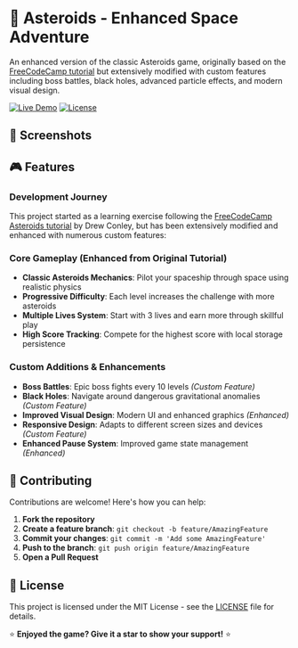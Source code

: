 # 🚀 Asteroids - Enhanced Space Adventure

An enhanced version of the classic Asteroids game, originally based on the [FreeCodeCamp tutorial](https://www.youtube.com/watch?v=H9CSWMxJx84) but extensively modified with custom features including boss battles, black holes, advanced particle effects, and modern visual design.

[![Live Demo](https://img.shields.io/badge/Live-Demo-brightgreen)](https://keremcirakoglu.github.io/asteroids/)
[![License](https://img.shields.io/badge/license-MIT-blue.svg)](LICENSE)


## 🎨 Screenshots



## 🎮 Features

### Development Journey
This project started as a learning exercise following the [FreeCodeCamp Asteroids tutorial](https://www.youtube.com/watch?v=H9CSWMxJx84) by Drew Conley, but has been extensively modified and enhanced with numerous custom features:


### Core Gameplay (Enhanced from Original Tutorial)
- **Classic Asteroids Mechanics**: Pilot your spaceship through space using realistic physics
- **Progressive Difficulty**: Each level increases the challenge with more asteroids
- **Multiple Lives System**: Start with 3 lives and earn more through skillful play
- **High Score Tracking**: Compete for the highest score with local storage persistence

### Custom Additions & Enhancements
- **Boss Battles**: Epic boss fights every 10 levels *(Custom Feature)*
- **Black Holes**: Navigate around dangerous gravitational anomalies *(Custom Feature)*
- **Improved Visual Design**: Modern UI and enhanced graphics *(Enhanced)*
- **Responsive Design**: Adapts to different screen sizes and devices *(Custom Feature)*
- **Enhanced Pause System**: Improved game state management *(Enhanced)*


## 🤝 Contributing

Contributions are welcome! Here's how you can help:

1. **Fork the repository**
2. **Create a feature branch**: `git checkout -b feature/AmazingFeature`
3. **Commit your changes**: `git commit -m 'Add some AmazingFeature'`
4. **Push to the branch**: `git push origin feature/AmazingFeature`
5. **Open a Pull Request**


## 📝 License

This project is licensed under the MIT License - see the [LICENSE](LICENSE) file for details.


⭐ **Enjoyed the game? Give it a star to show your support!** ⭐
